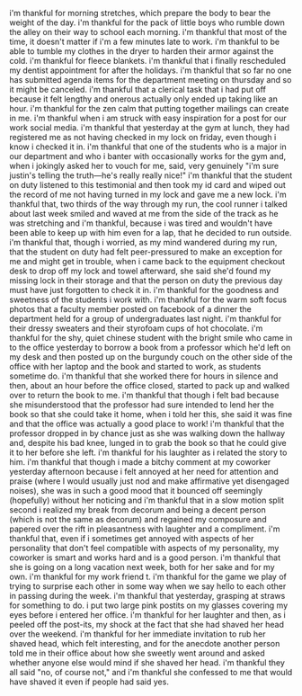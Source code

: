 i'm thankful for morning stretches, which prepare the body to bear the weight of the day. i'm thankful for the pack of little boys who rumble down the alley on their way to school each morning. i'm thankful that most of the time, it doesn't matter if i'm a few minutes late to work. i'm thankful to be able to tumble my clothes in the dryer to harden their armor against the cold. i'm thankful for fleece blankets. i'm thankful that i finally rescheduled my dentist appointment for after the holidays. i'm thankful that so far no one has submitted agenda items for the department meeting on thursday and so it might be canceled. i'm thankful that a clerical task that i had put off because it felt lengthy and onerous actually only ended up taking like an hour. i'm thankful for the zen calm that putting together mailings can create in me. i'm thankful when i am struck with easy inspiration for a post for our work social media. i'm thankful that yesterday at the gym at lunch, they had registered me as not having checked in my lock on friday, even though i know i checked it in. i'm thankful that one of the students who is a major in our department and who i banter with occasionally works for the gym and, when i jokingly asked her to vouch for me, said, very genuinely "i'm sure justin's telling the truth—he's really really nice!" i'm thankful that the student on duty listened to this testimonial and then took my id card and wiped out the record of me not having turned in my lock and gave me a new lock. i'm thankful that, two thirds of the way through my run, the cool runner i talked about last week smiled and waved at me from the side of the track as he was stretching and i'm thankful, because i was tired and wouldn't have been able to keep up with him even for a lap, that he decided to run outside. i'm thankful that, though i worried, as my mind wandered during my run, that the student on duty had felt peer-pressured to make an exception for me and might get in trouble, when i came back to the equipment checkout desk to drop off my lock and towel afterward, she said she'd found my missing lock in their storage and that the person on duty the previous day must have just forgotten to check it in. i'm thankful for the goodness and sweetness of the students i work with. i'm thankful for the warm soft focus photos that a faculty member posted on facebook of a dinner the department held for a group of undergraduates last night. i'm thankful for their dressy sweaters and their styrofoam cups of hot chocolate. i'm thankful for the shy, quiet chinese student with the bright smile who came in to the office yesterday to borrow a book from a professor which he'd left on my desk and then posted up on the burgundy couch on the other side of the office with her laptop and the book and started to work, as students sometime do. i'm thankful that she worked there for hours in silence and then, about an hour before the office closed, started to pack up and walked over to return the book to me. i'm thankful that though i felt bad because she misunderstood that the professor had sure intended to lend her the book so that she could take it home, when i told her this, she said it was fine and that the office was actually a good place to work! i'm thankful that the professor dropped in by chance just as she was walking down the hallway and, despite his bad knee, lunged in to grab the book so that he could give it to her before she left. i'm thankful for his laughter as i related the story to him. i'm thankful that though i made a bitchy comment at my coworker yesterday afternoon because i felt annoyed at her need for attention and praise (where I would usually just nod and make affirmative yet disengaged noises), she was in such a good mood that it bounced off seemingly (hopefully) without her noticing and i'm thankful that in a slow motion split second i realized my break from decorum and being a decent person (which is not the same as decorum) and regained my composure and papered over the rift in pleasantness with laughter and a compliment. i'm thankful that, even if i sometimes get annoyed with aspects of her personality that don't feel compatible with aspects of my personality, my coworker is smart and works hard and is a good person. i'm thankful that she is going on a long vacation next week, both for her sake and for my own. i'm thankful for my work friend t. i'm thankful for the game we play of trying to surprise each other in some way when we say hello to each other in passing during the week. i'm thankful that yesterday, grasping at straws for something to do. i put two large pink postits on my glasses covering my eyes before i entered her office. i'm thankful for her laughter and then, as i peeled off the post-its, my shock at the fact that she had shaved her head over the weekend. i'm thankful for her immediate invitation to rub her shaved head, which felt interesting, and for the anecdote another person told me in their office about how she sweetly went around and asked whether anyone else would mind if she shaved her head. i'm thankful they all said "no, of course not," and i'm thankful she confessed to me that would have shaved it even if people had said yes.